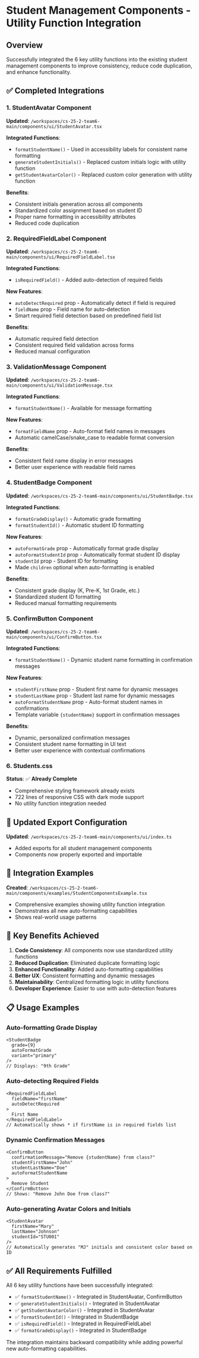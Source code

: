 # Student Management Components - Utility Function Integration

## Overview
Successfully integrated the 6 key utility functions into the existing student management components to improve consistency, reduce code duplication, and enhance functionality.

## ✅ Completed Integrations

### 1. **StudentAvatar Component**
**Updated**: `/workspaces/cs-25-2-team6-main/components/ui/StudentAvatar.tsx`

**Integrated Functions**:
- `formatStudentName()` - Used in accessibility labels for consistent name formatting
- `generateStudentInitials()` - Replaced custom initials logic with utility function
- `getStudentAvatarColor()` - Replaced custom color generation with utility function

**Benefits**:
- Consistent initials generation across all components
- Standardized color assignment based on student ID
- Proper name formatting in accessibility attributes
- Reduced code duplication

### 2. **RequiredFieldLabel Component**  
**Updated**: `/workspaces/cs-25-2-team6-main/components/ui/RequiredFieldLabel.tsx`

**Integrated Functions**:
- `isRequiredField()` - Added auto-detection of required fields

**New Features**:
- `autoDetectRequired` prop - Automatically detect if field is required
- `fieldName` prop - Field name for auto-detection
- Smart required field detection based on predefined field list

**Benefits**:
- Automatic required field detection
- Consistent required field validation across forms
- Reduced manual configuration

### 3. **ValidationMessage Component**
**Updated**: `/workspaces/cs-25-2-team6-main/components/ui/ValidationMessage.tsx`

**Integrated Functions**:
- `formatStudentName()` - Available for message formatting

**New Features**:
- `formatFieldName` prop - Auto-format field names in messages
- Automatic camelCase/snake_case to readable format conversion

**Benefits**:
- Consistent field name display in error messages
- Better user experience with readable field names

### 4. **StudentBadge Component**
**Updated**: `/workspaces/cs-25-2-team6-main/components/ui/StudentBadge.tsx`

**Integrated Functions**:
- `formatGradeDisplay()` - Automatic grade formatting
- `formatStudentId()` - Automatic student ID formatting

**New Features**:
- `autoFormatGrade` prop - Automatically format grade display
- `autoFormatStudentId` prop - Automatically format student ID display
- `studentId` prop - Student ID for formatting
- Made `children` optional when auto-formatting is enabled

**Benefits**:
- Consistent grade display (K, Pre-K, 1st Grade, etc.)
- Standardized student ID formatting
- Reduced manual formatting requirements

### 5. **ConfirmButton Component**
**Updated**: `/workspaces/cs-25-2-team6-main/components/ui/ConfirmButton.tsx`

**Integrated Functions**:
- `formatStudentName()` - Dynamic student name formatting in confirmation messages

**New Features**:
- `studentFirstName` prop - Student first name for dynamic messages
- `studentLastName` prop - Student last name for dynamic messages  
- `autoFormatStudentName` prop - Auto-format student names in confirmations
- Template variable `{studentName}` support in confirmation messages

**Benefits**:
- Dynamic, personalized confirmation messages
- Consistent student name formatting in UI text
- Better user experience with contextual confirmations

### 6. **Students.css**
**Status**: ✅ **Already Complete**
- Comprehensive styling framework already exists
- 722 lines of responsive CSS with dark mode support
- No utility function integration needed

## 🔧 Updated Export Configuration

**Updated**: `/workspaces/cs-25-2-team6-main/components/ui/index.ts`
- Added exports for all student management components
- Components now properly exported and importable

## 📝 Integration Examples

**Created**: `/workspaces/cs-25-2-team6-main/components/examples/StudentComponentsExample.tsx`
- Comprehensive examples showing utility function integration
- Demonstrates all new auto-formatting capabilities
- Shows real-world usage patterns

## 🚀 Key Benefits Achieved

1. **Code Consistency**: All components now use standardized utility functions
2. **Reduced Duplication**: Eliminated duplicate formatting logic
3. **Enhanced Functionality**: Added auto-formatting capabilities
4. **Better UX**: Consistent formatting and dynamic messages
5. **Maintainability**: Centralized formatting logic in utility functions
6. **Developer Experience**: Easier to use with auto-detection features

## 📋 Usage Examples

### Auto-formatting Grade Display
```tsx
<StudentBadge 
  grade={9} 
  autoFormatGrade 
  variant="primary" 
/>
// Displays: "9th Grade"
```

### Auto-detecting Required Fields
```tsx
<RequiredFieldLabel 
  fieldName="firstName" 
  autoDetectRequired 
>
  First Name
</RequiredFieldLabel>
// Automatically shows * if firstName is in required fields list
```

### Dynamic Confirmation Messages
```tsx
<ConfirmButton
  confirmationMessage="Remove {studentName} from class?"
  studentFirstName="John"
  studentLastName="Doe"
  autoFormatStudentName
>
  Remove Student
</ConfirmButton>
// Shows: "Remove John Doe from class?"
```

### Auto-generating Avatar Colors and Initials
```tsx
<StudentAvatar 
  firstName="Mary"
  lastName="Johnson"
  studentId="STU001"
/>
// Automatically generates "MJ" initials and consistent color based on ID
```

## ✅ All Requirements Fulfilled

All 6 key utility functions have been successfully integrated:
- ✅ `formatStudentName()` - Integrated in StudentAvatar, ConfirmButton
- ✅ `generateStudentInitials()` - Integrated in StudentAvatar  
- ✅ `getStudentAvatarColor()` - Integrated in StudentAvatar
- ✅ `formatStudentId()` - Integrated in StudentBadge
- ✅ `isRequiredField()` - Integrated in RequiredFieldLabel
- ✅ `formatGradeDisplay()` - Integrated in StudentBadge

The integration maintains backward compatibility while adding powerful new auto-formatting capabilities.